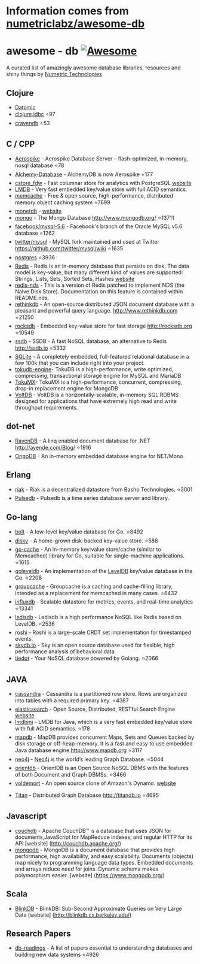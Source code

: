 # Information comes from [numetriclabz/awesome-db](https://github.com/numetriclabz/awesome-db)
﻿awesome - db [![Awesome](https://cdn.rawgit.com/sindresorhus/awesome/d7305f38d29fed78fa85652e3a63e154dd8e8829/media/badge.svg)](https://github.com/sindresorhus/awesome)
=========
A curated list of amazingly awesome database libraries, resources and shiny things by [Numetric Technologies](https://www.numetriclabz.com/)

## Clojure

 * [Datomic](http://www.datomic.com/)
 * [clojure.jdbc](https://github.com/niwibe/clojure.jdbc) :star:97
 * [cravendb](https://github.com/robashton/cravendb) :star:53

## C / CPP
* [Aerospike](https://github.com/aerospike/aerospike-server) - Aerospike Database Server – flash-optimized, in-memory, nosql database :star:78
* [Alchemy-Database](https://github.com/JakSprats/Alchemy-Database) - AlchemyDB is now Aerospike :star:177
* [cstore_fdw](https://github.com/citusdata/cstore_fdw) - Fast columnar store for analytics with PostgreSQL [website](http://citusdata.github.io/cstore_fdw/)
* [LMDB](http://symas.com/mdb/) - Very fast embedded key/value store with full ACID semantics.
* [memcache](https://github.com/memcached/memcached) - Free & open source, high-performance, distributed memory object caching system :star:7699
* [monetdb](https://github.com/snaga/monetdb) - [website](https://www.monetdb.org/)
* [mongo](https://github.com/mongodb/mongo) - The Mongo Database http://www.mongodb.org/ :star:13711
* [facebook/mysql-5.6](https://github.com/facebook/mysql-5.6) - Facebook's branch of the Oracle MySQL v5.6 database :star:1262
* [twitter/mysql](https://github.com/twitter/mysql) - MySQL fork maintained and used at Twitter https://github.com/twitter/mysql/wiki :star:1635
* [postgres](https://github.com/postgres/postgres) :star:3936
* [Redis](https://github.com/antirez/redis) - Redis is an in-memory database that persists on disk. The data model is key-value, but many different kind of values are supported: Strings, Lists, Sets, Sorted Sets, Hashes [website](http://redis.io)
* [redis-nds](https://github.com/mpalmer/redis/tree/nds-2.6) - This is a version of Redis patched to implement NDS (the Naive Disk Store). Documentation on this feature is contained within README.nds.
* [rethinkdb](https://github.com/rethinkdb/rethinkdb) - An open-source distributed JSON document database with a pleasant and powerful query language. http://www.rethinkdb.com :star:21250
* [rocksdb](https://github.com/facebook/rocksdb) - Embedded key-value store for fast storage http://rocksdb.org :star:10549
* [ssdb](https://github.com/ideawu/ssdb) - SSDB - A fast NoSQL database, an alternative to Redis http://ssdb.io :star:5332
* [SQLite](http://www.sqlite.org/) - A completely embedded, full-featured relational database in a few 100k that you can include right into your project.
* [tokudb-engine](https://github.com/Tokutek/tokudb-engine)- TokuDB is a high-performance, write optimized, compressing, transactional storage engine for MySQL and MariaDB
* [TokuMX](https://github.com/Tokutek/mongo)- TokuMX is a high-performance, concurrent, compressing, drop-in replacement engine for MongoDB
* [VoltDB](https://github.com/VoltDB/voltdb/) - VoltDB is a horizontally-scalable, in-memory SQL RDBMS designed for applications that have extremely high read and write throughput requirements.


## dot-net

* [RavenDB](https://github.com/ravendb/ravendb) - A linq enabled document database for .NET http://ayende.com/Blog/ :star:1916
* [OrigoDB](http://dev.origodb.com) - An in-memory embedded database engine for NET/Mono

## Erlang

* [riak](https://github.com/basho/riak) - Riak is a decentralized datastore from Basho Technologies. :star:3001
* [Pulsedb](http://pulsedb.io) - Pulsedb is a time series database server and library.

## Go-lang

* [bolt](https://github.com/boltdb/bolt) - A low-level key/value database for Go. :star:8492
* [diskv](https://github.com/peterbourgon/diskv) - A home-grown disk-backed key-value store. :star:588
* [go-cache](https://github.com/pmylund/go-cache) - An in-memory key:value store/cache (similar to Memcached) library for Go, suitable for single-machine applications. :star:1615
* [goleveldb](https://github.com/syndtr/goleveldb) - An implementation of the [LevelDB](https://code.google.com/p/leveldb/) key/value database in the Go. :star:2208
* [groupcache](https://github.com/golang/groupcache) - Groupcache is a caching and cache-filling library, intended as a replacement for memcached in many cases. :star:6432
* [influxdb](https://github.com/influxdb/influxdb) - Scalable datastore for metrics, events, and real-time analytics :star:13341
* [ledisdb](https://github.com/siddontang/ledisdb) - Ledisdb is a high performance NoSQL like Redis based on LevelDB. :star:2536
* [roshi](https://github.com/soundcloud/roshi/) - Roshi is a large-scale CRDT set implementation for timestamped events.
* [skydb.io](https://github.com/skydb/sky) - Sky is an open source database used for flexible, high performance analysis of behavioral data.
* [tiedot](https://github.com/HouzuoGuo/tiedot) - Your NoSQL database powered by Golang. :star:2066



## JAVA
* [cassandra](https://github.com/apache/cassandra) - Cassandra is a partitioned row store. Rows are organized into tables with a required primary key. :star:4387
* [elasticsearch](https://github.com/elasticsearch/elasticsearch) - Open Source, Distributed, RESTful Search Engine [website](http://elasticsearch.org)
* [lmdbjni](https://github.com/deephacks/lmdbjni) - LMDB for Java, which is a very fast embedded key/value store with full ACID semantics. :star:178
* [mapdb](https://github.com/jankotek/MapDB) - MapDB provides concurrent Maps, Sets and Queues backed by disk storage or off-heap-memory. It is a fast and easy to use embedded Java database engine.http://www.mapdb.org :star:3117
* [neo4j](https://github.com/neo4j/neo4j) - [Neo4j](http://neo4j.org) is the world’s leading Graph Database. :star:5044
* [orientdb](https://github.com/orientechnologies/orientdb) - OrientDB is an Open Source NoSQL DBMS with the features of both Document and Graph DBMSs. :star:3466
* [voldemort](https://github.com/voldemort/voldemort) - An open source clone of Amazon's Dynamo. [website](http://project-voldemort.com)
- [Titan](https://github.com/thinkaurelius/titan) - Distributed Graph Database http://titandb.io :star:4695


## Javascript
* [couchdb](https://github.com/apache/couchdb) - Apache CouchDB™ is a database that uses JSON for documents,JavaScript for MapReduce indexes, and regular HTTP for its API [website] (http://couchdb.apache.org/)
* [mongodb](https://github.com/mongodb/mongo) - MongoDB is a document database that provides high performance, high availability, and easy scalability. Documents (objects) map nicely to programming language data types. Embedded documents and arrays reduce need for joins. Dynamic schema makes polymorphism easier. [website] (https://www.mongodb.org/)



## Scala
* [BlinkDB](https://github.com/sameeragarwal/blinkdb) - BlinkDB: Sub-Second Approximate Queries on Very Large Data [website]	(http://blinkdb.cs.berkeley.edu/)

## Research Papers
* [db-readings](https://github.com/rxin/db-readings) - A list of papers essential to understanding databases and building new data systems :star:4926

